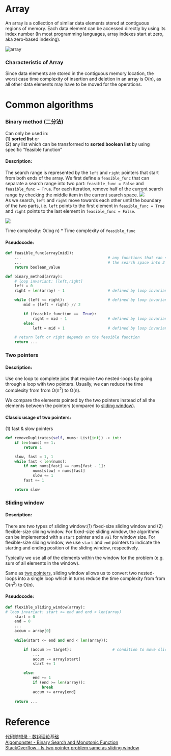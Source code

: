 # Array
An array is a collection of similar data elements stored at contiguous regions of memory. Each data element can be accessed directly by using its index number (In most programming languages, array indexes start at zero, aka zero-based indexing).

![array](./images/array.png)

### Characteristic of Array
Since data elements are stored in the contiguous memory location, the worst case time complexity of insertion and deletion in an array is O(n), as all other data elements may have to be moved for the operations.

# Common algorithms
### Binary method (二分法)
Can only be used in:\
(1) **sorted list** or\
(2) any list which can be transformed to **sorted boolean list** by using specific “feasible function”

#### Description:
The search range is represented by the `left` and `right` pointers that start from both ends of the array. We first define a `feasible_func` that can separate a search range into two part: `feasible_func = False` and `feasible_func = True`. For each iteration, remove half of the current search range by checking the middle item in the current search space.
![](./images/20230203145516.png)   
As we search, `left` and `right` move towards each other until the boundary of the two parts, i.e. `left` points to the first element in `feasible_func = True` and `right` points to the last element in `feasible_func = False`.

![](./images/20230203135924.png)  

Time complexity: O(log n) * Time complexity of `feasible_func`

#### Pseudocode:
```PYTHON
def feasible_func(array[mid]):
    ...                                      # any functions that can separated 
    ...                                      # the search space into 2 parts
    return boolean_value            

def binary_method(array):
    # loop invariant: [left,right]
    left = 0
    right = len(array) - 1                   # defined by loop invariant

    while (left <= right):                   # defined by loop invariant
        mid = (left + right) // 2

        if (feasible_function ==  True):
            right = mid - 1                  # defined by loop invariant
        else:
            left = mid + 1                   # defined by loop invariant

    # return left or right depends on the feasible function
    return ...                               
```

### Two pointers
#### Description: 
Use one loop to complete jobs that require two nested-loops
by going through a loop with two pointers. Usually, we can reduce the time complexity from from O(n<sup>2</sup>) to O(n).

We compare the elements pointed by the two pointers instead of all the elements between the pointers (compared to [sliding window](#sliding-window)).

#### Classic usage of two pointers:
(1) fast & slow pointers
```PYTHON
def removeDuplicates(self, nums: List[int]) -> int:
    if len(nums) == 1:
        return 1

    slow, fast = 1, 1
    while fast < len(nums):
        if not nums[fast] == nums[fast - 1]:
            nums[slow] = nums[fast]
            slow += 1
        fast += 1

    return slow
```

### Sliding window
#### Description:
There are two types of sliding window:(1) fixed-size sliding window and (2) flexible-size sliding window. For fixed-size sliding window, the algorithms can be implemented with a `start` pointer and a `val` for window size. For flexible-size sliding window, we use `start` and `end` pointers to indicate the starting and ending position of the sliding window, respectively.

Typically we use all of the elements within the window for the problem (e.g. sum of all elements in the window).

Same as [two pointers](#two-pointers), sliding window allows us to convert two nested-loops into a single loop which in turns reduce the time complexity from from O(n<sup>2</sup>) to O(n).

#### Pseudocode:
```PYTHON
def flexible_sliding_window(array):
# loop invariant: start <= end and end < len(array)
    start = 0
    end = 0
    ...
    accum = array[0]
    
    while(start <= end and end < len(array)):

        if (accum >= target):                  # condition to move sliding window forward
            ...
            accum -= array[start]
            start += 1

        else: 
            end += 1
            if (end >= len(array)):    
                break
            accum += array[end]
        
    return ...
```

# Reference
[代码随想录 - 数组理论基础](https://programmercarl.com/数组理论基础.html#数组理论基础)\
[Algomonster - Binary Search and Monotonic Function](https://algo.monster/problems/binary-search-monotonic)\
[StackOverflow - Is two pointer problem same as sliding window](https://stackoverflow.com/questions/64078162/is-two-pointer-problem-same-as-sliding-window)
